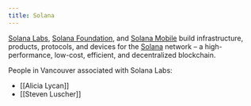 ```yaml
---
title: Solana
---
```


[Solana Labs](https://solanalabs.com), [Solana Foundation](https://solana.org), and [Solana Mobile](https://solanamobile.com) build infrastructure, products, protocols, and devices for the [Solana](https://solana.com) network &ndash; a high-performance, low-cost, efficient, and decentralized blockchain.

People in Vancouver associated with Solana Labs:

* [[Alicia Lycan]]
* [[Steven Luscher]]
